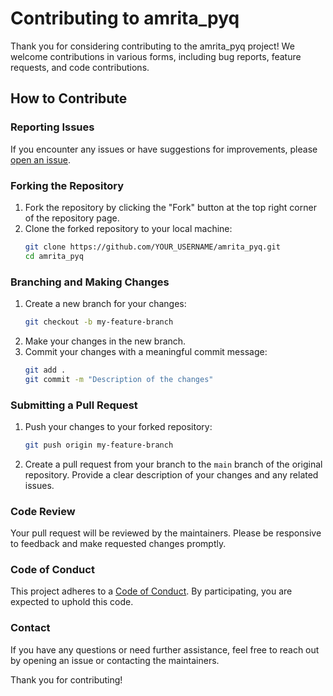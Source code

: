 # Contributing to amrita_pyq

Thank you for considering contributing to the amrita_pyq project! We welcome contributions in various forms, including bug reports, feature requests, and code contributions.

## How to Contribute

### Reporting Issues

If you encounter any issues or have suggestions for improvements, please [open an issue](https://github.com/CSE-25/amrita_pyq/issues).

### Forking the Repository

1. Fork the repository by clicking the "Fork" button at the top right corner of the repository page.
2. Clone the forked repository to your local machine:
    ```bash
    git clone https://github.com/YOUR_USERNAME/amrita_pyq.git
    cd amrita_pyq
    ```

### Branching and Making Changes

1. Create a new branch for your changes:
    ```bash
    git checkout -b my-feature-branch
    ```
2. Make your changes in the new branch.
3. Commit your changes with a meaningful commit message:
    ```bash
    git add .
    git commit -m "Description of the changes"
    ```

### Submitting a Pull Request

1. Push your changes to your forked repository:
    ```bash
    git push origin my-feature-branch
    ```
2. Create a pull request from your branch to the `main` branch of the original repository. Provide a clear description of your changes and any related issues.

### Code Review

Your pull request will be reviewed by the maintainers. Please be responsive to feedback and make requested changes promptly.

### Code of Conduct

This project adheres to a [Code of Conduct](CODE_OF_CONDUCT.md). By participating, you are expected to uphold this code.

### Contact

If you have any questions or need further assistance, feel free to reach out by opening an issue or contacting the maintainers.

Thank you for contributing!
